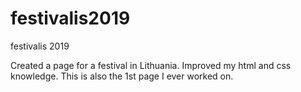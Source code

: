 # festivalis2019
festivalis 2019

Created a page for a festival in Lithuania. Improved my html and css knowledge. This is also the 1st page I ever worked on.
